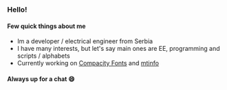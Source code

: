 ### Hello!

#### Few quick things about me
- Im a developer / electrical engineer from Serbia
- I have many interests, but let's say main ones are EE, programming and scripts / alphabets
- Currently working on [Compacity Fonts](https://github.com/sandorex/compacity-fonts) and [mtinfo](https://github.com/sandorex/mtinfo)

#### Always up for a chat 😄
